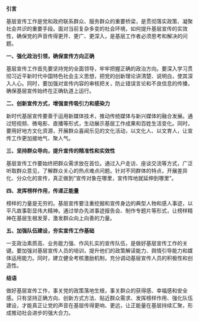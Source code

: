 
**引言**

基层宣传工作是党和政府联系群众、服务群众的重要桥梁，是贯彻落实政策、凝聚社会共识的重要手段。面对当前复杂多变的社会环境，如何提升基层宣传的实效性，确保党的声音传得更开、更广、更深入，是基层工作者必须思考和解决的问题。

**一、强化政治引领，确保宣传方向正确**

基层宣传工作首先要坚持党的全面领导，牢牢把握正确的政治方向。要深入学习贯彻习近平新时代中国特色社会主义思想，把党的创新理论讲清楚、说明白，使其深入人心。同时，要加强对宣传内容的审核把关，防止错误言论和不良信息的传播，确保基层宣传始终在正确轨道上运行。

**二、创新宣传方式，增强宣传吸引力和感染力**

新时代基层宣传要善于运用新媒体技术，推动传统媒体与新兴媒体的融合发展。通过短视频、微电影、直播等形式，生动展示基层工作成果和百姓生活变化。同时，要用好地方文化资源，开展群众喜闻乐见的文化活动，以文化人、以文育人，让宣传工作更加接地气、聚人气。

**三、坚持群众导向，提升宣传的精准性和实效性**

基层宣传工作要始终把群众需求放在首位。通过入户走访、座谈交流等方式，广泛听取群众意见，了解群众关心的热点难点问题。针对不同群体的特点，开展差异化、分众化的宣传，真正做到“宣传对象在哪里，宣传阵地就延伸到哪里”。

**四、发挥榜样作用，传递正能量**

榜样的力量是无穷的。基层宣传要注重挖掘和宣传身边的典型人物和感人事迹，以平凡故事彰显伟大精神。通过举办先进事迹报告会、制作专题片等形式，让榜样精神在基层生根发芽，激发群众向上向善的力量。

**五、加强队伍建设，夯实宣传工作基础**

一支政治素质高、业务能力强、作风扎实的宣传队伍，是做好基层宣传工作的关键。要加强对基层宣传人员的培训，提升他们的政策解读能力、舆情引导能力和媒体运用能力。同时，建立健全考核激励机制，充分调动基层宣传人员的积极性和创造性。

**结语**

做好基层宣传工作，事关党的政策落地生根，事关群众的获得感、幸福感和安全感。只有坚持正确方向、创新方式方法、贴近群众需求、发挥榜样作用、强化队伍建设，才能真正让党的声音在基层传得更响、更远，让正能量在基层持续汇聚，形成推动社会进步的强大合力。